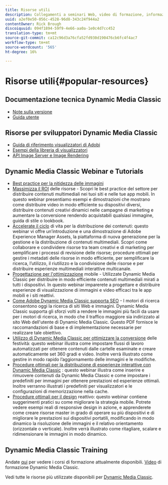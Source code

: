```yaml
---
title: Risorse utili
description: Collegamenti a seminari Web, video di formazione, informazioni sulle procedure ottimali e risorse per gli sviluppatori.
uuid: a2ef0e50-056c-4528-96d8-343c24f944a2
contentOwner: Rick Brough
discoiquuid: 094f1894-59f9-4e66-aa0a-1e0c4d7cc452
translation-type: tm+mt
source-git-commit: ca12c96d3a76cfa52fd930d190476cb6fc4f4ac7
workflow-type: tm+mt
source-wordcount: '565'
ht-degree: 16%

---
```



# Risorse utili{#popular-resources}

## Documentazione tecnica Dynamic Media Classic

* [Note sulla versione](https://docs.adobe.com/content/help/en/dynamic-media-developer-resources/release-notes/s7rn2017.html)
* [Guida utente](introduction.md)

## Risorse per sviluppatori Dynamic Media Classic

* [Guida di riferimento visualizzatori di Adobi ](https://docs.adobe.com/content/help/en/dynamic-media-developer-resources/library/home.html)
* [Esempi della libreria di visualizzatori](https://landing.adobe.com/en/na/dynamic-media/ctir-2755/live-demos.html)
* [API Image Server e Image Rendering](https://docs.adobe.com/content/help/en/dynamic-media-developer-resources/image-serving-api/home.html)

## Dynamic Media Classic Webinar e Tutorials

* [Best practice per la nitidezza delle immagini](/help/assets/s7_sharpening_images.pdf)
* [Massimizza il ROI](https://adobecustomersuccess.adobeconnect.com/p5ar3hfrrec/?launcher=false&amp;fcsContent=true&amp;pbMode=normal&amp;proto=true)  delle risorse - Scopri le best practice del settore per distribuire contenuti multimediali nei tuoi siti e nelle tue app mobili. In questo webinar presentiamo esempi e dimostrazioni che mostrano come distribuire video in modo efficiente su dispositivi diversi, distribuire contenuti creativi dinamici nelle campagne di marketing e aumentare la conversione rendendo acquistabili qualsiasi immagine, guida di stile o lookbook.
* [Accelerate il ciclo](https://adobecustomersuccess.adobeconnect.com/p88ducm9pqv/)  di vita per la distribuzione dei contenuti: questo webinar vi offre un’introduzione e una dimostrazione di Adobe Experience Manager Assets, la piattaforma di nuova generazione per la gestione e la distribuzione di contenuti multimediali. Scopri come collaborare e condividere risorse tra team creativi e di marketing per semplificare i processi di revisione delle risorse; procedure ottimali per gestire i metadati delle risorse in modo efficiente, per semplificare la ricerca, l’utilizzo, il riutilizzo e la condivisione delle risorse e per distribuire esperienze multimediali interattive multicanale.
* [Progettazione per l&#39;ottimizzazione](https://adobecustomersuccess.adobeconnect.com/p6oqd3wydif/?launcher=false&amp;fcsContent=true&amp;pbMode=normal&amp;proto=true)  mobile - Utilizzate Dynamic Media Classic per distribuire in modo efficiente contenuti multimediali mirati a tutti i dispositivi. In questo webinar imparerete a progettare e distribuire esperienze di visualizzazione di immagini e video efficaci tra le app mobili e i siti reattivi.
* [Come  Adobe Dynamic Media Classic supporta SEO](/help/assets/s7_seo.pdf) - I motori di ricerca consentono oggi la ricerca di siti Web e immagini. Dynamic Media Classic supporta gli sforzi volti a rendere le immagini più facili da usare per i motori di ricerca, in modo che il traffico maggiore sia indirizzato al sito Web dell&#39;utente di Dynamic Media Classic. Questo PDF fornisce le raccomandazioni di base e di implementazione necessarie per realizzare tale obiettivo.
* [Utilizzo di Dynamic Media Classic per ottimizzare la conversione](https://adobecustomersuccess.adobeconnect.com/p32n1yr85c9/?proto=true)  delle festività: questo webinar illustra come impostare flussi di lavoro automatizzati per ottenere contenuti dalle cartelle esaminate e creare automaticamente set 360 gradi e video. Inoltre verrà illustrato come gestire in modo rapido l’aggiornamento delle immagini e le modifiche.
* [Procedure ottimali per la distribuzione di esperienze interattive con Dynamic Media Classic](https://seminars.adobeconnect.com/p7wb8ej3u6d/) : questo webinar illustra come inserire e rimuovere contenuti da Dynamic Media Classic e come impostare i predefiniti per immagini per ottenere prestazioni ed esperienze ottimali. Inoltre verranno illustrati i predefiniti per visualizzatori e le configurazioni di memorizzazione nella cache.
* [Procedure ottimali per il design](https://offers.adobe.com/en/na/marketing/landings/_40458_responsive_design_live_on_demand_webinar.html)  reattivo: questo webinar contiene suggerimenti pratici su come migliorare la strategia mobile. Potrete vedere esempi reali di responsive design in azione, e apprenderete come creare risorse master in grado di operare su più dispositivi e di migliorare le prestazioni sui dispositivi portatili, modificando in modo dinamico la risoluzione delle immagini e il relativo orientamento (orizzontale o verticale). Inoltre verrà illustrato come ritagliare, scalare e ridimensionare le immagini in modo dinamico.

## Dynamic Media Classic Training

Andate [qui](https://training.adobe.com/training/courses.html#product=adobe-scene7) per vedere i corsi di formazione attualmente disponibili.
[Video](https://docs.adobe.com/content/help/en/dynamic-media-classic/using/intro/training-videos.html) di formazione Dynamic Media Classic.

Vedi tutte le risorse più utilizzate disponibili per [Dynamic Media Classic](home.md).